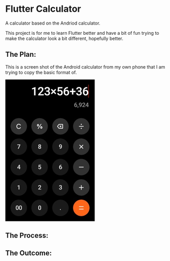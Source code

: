 # Flutter Calculator

A calculator based on the Andriod calculator. 

This project is for me to learn Flutter better and have a bit of fun trying to make the calculator look a bit different, hopefully better.

## The Plan:

This is a screen shot of the  Android calculator from my own phone that I am trying to copy the basic format of.

<img title="" src="images\calculator.jpg" alt="Andriod Calculator" data-align="center">

## The Process:



## The Outcome:
